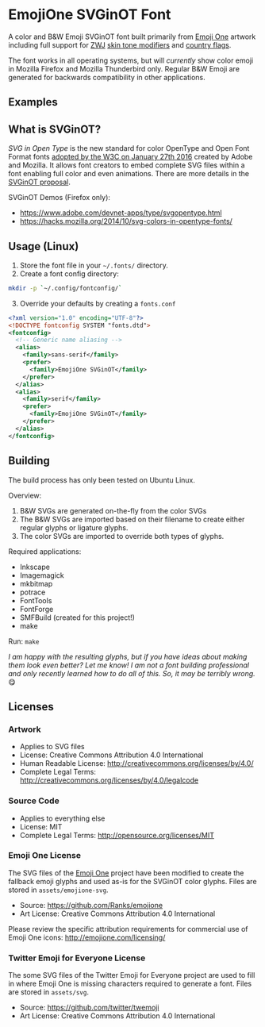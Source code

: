 # EmojiOne SVGinOT Font
A color and B&W Emoji SVGinOT font built primarily from [Emoji One][1] artwork
including full support for [ZWJ][2] [skin tone modifiers][3] and [country flags][4].

The font works in all operating systems, but will *currently* show color
emoji in Mozilla Firefox and Mozilla Thunderbird only. Regular B&W Emoji are
generated for backwards compatibility in other applications.

[1]: http://emojione.com/
[2]: http://unicode.org/emoji/charts/emoji-zwj-sequences.html
[3]: http://www.unicode.org/reports/tr51/#Diversity
[4]: http://www.unicode.org/reports/tr51/#Flags

## Examples

## What is SVGinOT?
*SVG in Open Type* is the new standard for color OpenType and Open Font Format
fonts [adopted by the W3C on January 27th 2016][5] created by Adobe and Mozilla.
It allows font creators to embed complete SVG files within a font enabling full
color and even animations. There are more details in the [SVGinOT proposal][6].

SVGinOT Demos (Firefox only):
* https://www.adobe.com/devnet-apps/type/svgopentype.html
* https://hacks.mozilla.org/2014/10/svg-colors-in-opentype-fonts/

[5]: https://www.w3.org/community/svgopentype/2016/01/27/opentype-spec-adopts-svg-in-opentype-proposal/
[6]: https://www.w3.org/2013/10/SVG_in_OpenType/

## Usage (Linux)
1. Store the font file in your `~/.fonts/` directory.
2. Create a font config directory:
```sh
mkdir -p `~/.config/fontconfig/`
```

3. Override your defaults by creating a `fonts.conf`
```xml
<?xml version="1.0" encoding="UTF-8"?>
<!DOCTYPE fontconfig SYSTEM "fonts.dtd">
<fontconfig>
  <!-- Generic name aliasing -->
  <alias>
    <family>sans-serif</family>
    <prefer>
      <family>EmojiOne SVGinOT</family>
    </prefer>
  </alias>
  <alias>
    <family>serif</family>
    <prefer>
      <family>EmojiOne SVGinOT</family>
    </prefer>
  </alias>
</fontconfig>
```

## Building
The build process has only been tested on Ubuntu Linux.

Overview:
1. B&W SVGs are generated on-the-fly from the color SVGs
2. The B&W SVGs are imported based on their filename to create either regular
   glyphs or ligature glyphs.
3. The color SVGs are imported to override both types of glyphs.

Required applications:
* Inkscape
* Imagemagick
* mkbitmap
* potrace
* FontTools
* FontForge
* SMFBuild (created for this project!)
* make

Run: `make`

*I am happy with the resulting glyphs, but if you have ideas about making
them look even better? Let me know! I am not a font building professional and
only recently learned how to do all of this. So, it may be terribly wrong.* 😋

## Licenses

### Artwork
* Applies to SVG files
* License: Creative Commons Attribution 4.0 International
* Human Readable License: http://creativecommons.org/licenses/by/4.0/
* Complete Legal Terms: http://creativecommons.org/licenses/by/4.0/legalcode

### Source Code
* Applies to everything else
* License: MIT
* Complete Legal Terms: http://opensource.org/licenses/MIT

### Emoji One License
The SVG files of the [Emoji One](http://emojione.com/) project have been
modified to create the fallback emoji glyphs and used as-is for the SVGinOT
color glyphs. Files are stored in `assets/emojione-svg`.

* Source: https://github.com/Ranks/emojione
* Art License: Creative Commons Attribution 4.0 International

Please review the specific attribution requirements for commercial use of
Emoji One icons: http://emojione.com/licensing/

### Twitter Emoji for Everyone License
The some SVG files of the Twitter Emoji for Everyone project are used to fill
in where Emoji One is missing characters required to generate a font.
Files are stored in `assets/svg`.

* Source: https://github.com/twitter/twemoji
* Art License: Creative Commons Attribution 4.0 International

